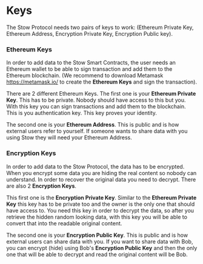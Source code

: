 # Keys

The Stow Protocol needs two pairs of keys to work: (Ethereum Private Key, Ethereum Address, Encryption Private Key, Encryption Public key).

### Ethereum Keys

In order to add data to the Stow Smart Contracts, the user needs an Ethereum wallet to be able to sign transaction and add them to the Ethereum blockchain. (We recommend to download Metamask https://metamask.io/ to create the **Ethereum Keys** and sign the transaction).

There are 2 different Ethereum Keys. The first one is your **Ethereum Private Key**. This has to be private. Nobody should have access to this but you. With this key you can sign transactions and add them to the blockchain. This is you authentication key. This key proves your identity.

The second one is your **Ethereum Address**. This is public and is how external users refer to yourself. If someone wants to share data with you using Stow they will need your Ethereum Address.

### Encryption Keys

In order to add data to the Stow Protocol, the data has to be encrypted. When you encrypt some data you are hiding the real content so nobody can understand. In order to recover the original data you need to decrypt. There are also 2 **Encryption Keys**.

This first one is the **Encryption Private Key**. Similar to the **Ethereum Private Key** this key has to be private too and the owner is the only one that should have access to. You need this key in order to decrypt the data, so after you retrieve the hidden random looking data, with this key you will be able to convert that into the readable original content.

The second one is your **Encryption Public Key**. This is public and is how external users can share data with you. If you want to share data with Bob, you can encrypt (hide) using Bob's **Encryption Public Key** and then the only one that will be able to decrypt and read the original content will be Bob.
